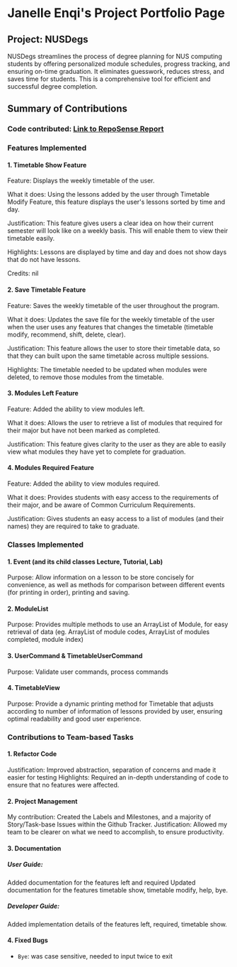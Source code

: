 # Janelle Enqi's Project Portfolio Page

## Project: NUSDegs

NUSDegs streamlines the process of degree planning for NUS computing students by offering personalized module 
schedules, progress tracking, and ensuring on-time graduation. It eliminates guesswork, reduces stress, and saves time 
for students. This is a comprehensive tool for efficient and successful degree completion.

## Summary of Contributions

### Code contributed: [Link to RepoSense Report](https://nus-cs2113-ay2324s1.github.io/tp-dashboard/?search=janelleenqi&breakdown=false&sort=groupTitle%20dsc&sortWithin=title&since=2023-09-22&timeframe=commit&mergegroup=&groupSelect=groupByRepos)

### Features Implemented

#### 1. Timetable Show Feature

Feature: Displays the weekly timetable of the user.

What it does: Using the lessons added by the user through Timetable Modify Feature, this feature displays the user's 
lessons sorted by time and day.

Justification: This feature gives users a clear idea on how their current semester will look like on a weekly basis. 
This will enable them to view their timetable easily.

Highlights: Lessons are displayed by time and day and does not show days that do not have lessons.

Credits: nil

#### 2. Save Timetable Feature

Feature: Saves the weekly timetable of the user throughout the program.

What it does: Updates the save file for the weekly timetable of the user when the user uses any features that changes 
the timetable (timetable modify, recommend, shift, delete, clear).

Justification: This feature allows the user to store their timetable data, so that they can built upon the same 
timetable across multiple sessions.

Highlights: The timetable needed to be updated when modules were deleted, to remove those modules from the timetable.

#### 3. Modules Left Feature

Feature: Added the ability to view modules left.

What it does: Allows the user to retrieve a list of modules that required for their major but have not been marked as
completed.

Justification: This feature gives clarity to the user as they are able to easily view what modules they have yet to 
complete for graduation.

#### 4. Modules Required Feature

Feature: Added the ability to view modules required.

What it does: Provides students with easy access to the requirements of their major, and be aware of Common Curriculum 
Requirements.

Justification: Gives students an easy access to a list of modules (and their names) they are required to take to 
graduate.

### Classes Implemented

#### 1. Event (and its child classes Lecture, Tutorial, Lab)
Purpose: Allow information on a lesson to be store concisely for convenience, as well as methods for comparison 
between different events (for printing in order), printing and saving. 

#### 2. ModuleList
Purpose: Provides multiple methods to use an ArrayList of Module, for easy retrieval of data (eg. ArrayList of module 
codes, ArrayList of modules completed, module index)

#### 3. UserCommand & TimetableUserCommand
Purpose: Validate user commands, process commands

#### 4. TimetableView
Purpose: Provide a dynamic printing method for Timetable that adjusts according to number of  information of lessons 
provided by user, ensuring optimal readability and good user experience. 

### Contributions to Team-based Tasks

#### 1. Refactor Code

Justification: Improved abstraction, separation of concerns and made it easier for testing
Highlights: Required an in-depth understanding of code to ensure that no features were affected.

#### 2. Project Management

My contribution: Created the Labels and Milestones, and a majority of Story/Task-base Issues within the Github Tracker.
Justification: Allowed my team to be clearer on what we need to accomplish, to ensure productivity.

#### 3. Documentation
##### User Guide:
Added documentation for the features left and required
Updated documentation for the features timetable show, timetable modify, help, bye.

##### Developer Guide:
Added implementation details of the features left, required, timetable show.

#### 4. Fixed Bugs

- `Bye`: was case sensitive, needed to input twice to exit
